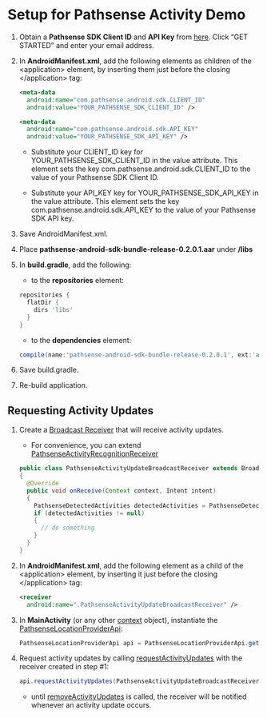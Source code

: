 Setup for Pathsense Activity Demo
===================================
1. Obtain a **Pathsense SDK Client ID** and **API Key** from [here](https://pathsense.com/). Click “GET STARTED” and enter your email address.

2. In **AndroidManifest.xml**, add the following elements as children of the &#060;application&#062; element, by inserting them just before the closing &#060;/application&#062; tag:

    ```xml
    <meta-data
      android:name="com.pathsense.android.sdk.CLIENT_ID"
      android:value="YOUR_PATHSENSE_SDK_CLIENT_ID" />

    <meta-data
      android:name="com.pathsense.android.sdk.API_KEY"
      android:value="YOUR_PATHSENSE_SDK_API_KEY" />
    ```

    * Substitute your CLIENT_ID key for YOUR_PATHSENSE_SDK_CLIENT_ID in the value attribute. This element sets the key com.pathsense.android.sdk.CLIENT_ID to the value of your Pathsense SDK Client ID.

    * Substitute your API_KEY key for YOUR_PATHSENSE_SDK_API_KEY in the value attribute. This element sets the key com.pathsense.android.sdk.API_KEY to the value of your Pathsense SDK API key.

3. Save AndroidManifest.xml.

4. Place **pathsense-android-sdk-bundle-release-0.2.0.1.aar** under **/libs**

5. In **build.gradle**, add the following:

    * to the **repositories** element:

    ```groovy
    repositories {
      flatDir {
        dirs 'libs'
      }
    }
    ```

    * to the **dependencies** element:

    ```groovy
    compile(name:'pathsense-android-sdk-bundle-release-0.2.0.1', ext:'aar')
    ```

6. Save build.gradle.

7. Re-build application.

Requesting Activity Updates
-------------
1. Create a [Broadcast Receiver](http://developer.android.com/reference/android/content/BroadcastReceiver.html) that will receive activity updates.

    * For convenience, you can extend [PathsenseActivityRecognitionReceiver](http://docs.pathsense.io/android/sdk/location/0.2.0.1/com/pathsense/android/sdk/location/PathsenseActivityRecognitionReceiver.html)

    ```java
    public class PathsenseActivityUpdateBroadcastReceiver extends BroadcastReceiver
    {
      @Override
      public void onReceive(Context context, Intent intent)
      {
        PathsenseDetectedActivities detectedActivities = PathsenseDetectedActivities.fromIntent(intent);
        if (detectedActivities != null)
        {
          // do something
        }
      }
    }
    ```

2. In **AndroidManifest.xml**, add the following element as a child of the &#060;application&#062; element, by inserting it just before the closing &#060;/application&#062; tag:

    ```xml
    <receiver
      android:name=".PathsenseActivityUpdateBroadcastReceiver" />
    ```

3. In **MainActivity** (or any other [context](http://developer.android.com/reference/android/content/Context.html) object), instantiate the [PathsenseLocationProviderApi](http://docs.pathsense.io/android/sdk/location/0.2.0.1/com/pathsense/android/sdk/location/PathsenseLocationProviderApi.html):

    ```java
    PathsenseLocationProviderApi api = PathsenseLocationProviderApi.getInstance(context);
    ```

4. Request activity updates by calling [requestActivityUpdates](http://docs.pathsense.io/android/sdk/location/0.2.0.1/com/pathsense/android/sdk/location/PathsenseLocationProviderApi.html#requestActivityUpdates-java.lang.Class-) with the receiver created in step #1:

    ```java
    api.requestActivityUpdates(PathsenseActivityUpdateBroadcastReceiver.class);
    ```

    * until [removeActivityUpdates](http://docs.pathsense.io/android/sdk/location/0.2.0.1/com/pathsense/android/sdk/location/PathsenseLocationProviderApi.html#removeActivityUpdates--) is called, the receiver will be notified whenever an activity update occurs.
